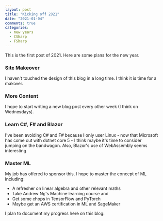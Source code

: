 ```yaml
---
layout: post
title: "Kicking off 2021"
date: "2021-01-04"
comments: true
categories:
  - new years
  - CSharp
  - FSharp
---
```


This is the first post of 2021. Here are some plans for the new year.

### Site Makeover

I haven't touched the design of this blog in a long time. I think it is time for a makover.

### More Content

I hope to start writing a new blog post every other week (I think on Wednesdays).

### Learn C#, F# and Blazor

I've been avoiding C# and F# because I only user Linux - now that Microsoft has come out with dotnet core 5 - I think maybe it's time to consider jumping on the bandwagon.
Also, Blazor's use of WebAssembly seems interesting.

### Master ML

My job has offered to sponsor this. I hope to master the concept of ML including:

- A refresher on linear algebra and other relevant maths
- Take Andrew Ng's Machine learning course and
- Get some chops in TensorFlow and PyTorch
- Maybe get an AWS certification in ML and SageMaker

I plan to document my progress here on this blog.
